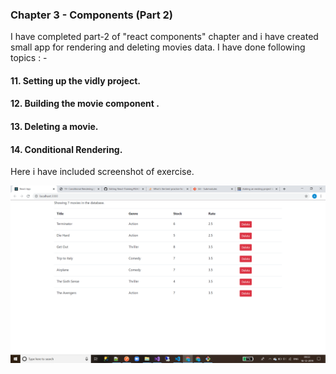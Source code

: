### Chapter 3 - Components (Part 2)

I have completed  part-2 of "react components" chapter and i have created small app for rendering and deleting movies data.
I have done following topics : -

#### 11. Setting up the vidly project.
#### 12. Building the movie component .
#### 13. Deleting a movie. 
#### 14. Conditional Rendering.

Here i have included screenshot of exercise.

![Screenshots](https://github.com/amit112/React-Training/blob/Components--Part-2/ScreenShots/Screenshot.png)
